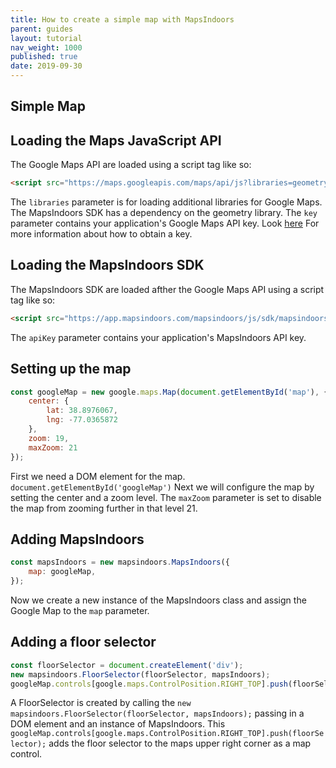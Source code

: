 ```yaml
---
title: How to create a simple map with MapsIndoors
parent: guides
layout: tutorial
nav_weight: 1000
published: true
date: 2019-09-30
---
```


## Simple Map

<script async src="//jsfiddle.net/mapspeople/asr3mnzb/embed/html,result/"></script>

## Loading the Maps JavaScript API

The Google Maps API are loaded using a script tag like so:

```html
<script src="https://maps.googleapis.com/maps/api/js?libraries=geometry&key=YOUR_GOOGLE_API_KEY"></script>
```

The `libraries` parameter is for loading additional libraries for Google Maps. The MapsIndoors SDK has a dependency on the geometry library.
The `key` parameter contains your application's Google Maps API key. Look [here](https://developers-dot-devsite-v2-prod.appspot.com/maps/documentation/javascript/get-api-key) For more information about how to obtain a key.

## Loading the MapsIndoors SDK

The MapsIndoors SDK are loaded afther the Google Maps API using a script tag like so:

```html
<script src="https://app.mapsindoors.com/mapsindoors/js/sdk/mapsindoors-3.4.1.js.gz?apiKey=YOUR_MAPSINDOORS_API_KEY"></script>
```

The `apiKey` parameter contains your application's MapsIndoors API key.

## Setting up the map

```javascript
const googleMap = new google.maps.Map(document.getElementById('map'), {
    center: {
        lat: 38.8976067,
        lng: -77.0365872
    },
    zoom: 19,
    maxZoom: 21
});
```

First we need a DOM element for the map. `document.getElementById('googleMap')`
Next we will configure the map by setting the center and a zoom level. The `maxZoom` parameter is set to disable the map from zooming further in that level 21.  

## Adding MapsIndoors

```javascript
const mapsIndoors = new mapsindoors.MapsIndoors({
    map: googleMap,
});
```

Now we create a new instance of the MapsIndoors class and assign the Google Map to the `map` parameter.

## Adding a floor selector

```javascript
const floorSelector = document.createElement('div');
new mapsindoors.FloorSelector(floorSelector, mapsIndoors);
googleMap.controls[google.maps.ControlPosition.RIGHT_TOP].push(floorSelector);
``` 

A FloorSelector is created by calling the `new mapsindoors.FloorSelector(floorSelector, mapsIndoors);` passing in a DOM element and an instance of MapsIndoors.
This `googleMap.controls[google.maps.ControlPosition.RIGHT_TOP].push(floorSelector);` adds the floor selector to the maps upper right corner as a map control.
